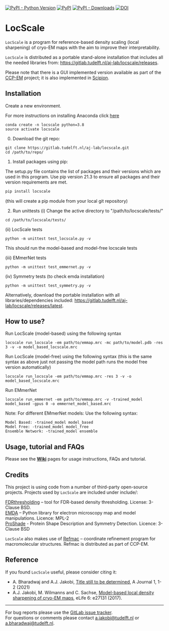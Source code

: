 [![PyPI - Python Version](https://img.shields.io/pypi/pyversions/locscale)](https://pypi.org/project/locscale)
[![PyPI](https://img.shields.io/pypi/v/instamatic.svg?style=flat)](https://pypi.org/project/locscale/)
[![PyPI - Downloads](https://img.shields.io/pypi/dm/locscale)](https://pypi.org/project/locscale/)
[![DOI](https://zenodo.org/badge/DOI/10.7554/eLife.2713110.1007.svg)](https://doi.org/10.7554/eLife.27131)

# LocScale

`LocScale` is a program for reference-based density scaling (local sharpening) of cryo-EM maps with the aim to improve their interpretability.
  
`LocScale` is distributed as a portable stand-alone installation that includes all the needed libraries from: https://gitlab.tudelft.nl/aj-lab/locscale/releases.  

Please note that there is a GUI implemented version available as part of the [CCP-EM](http://www.ccpem.ac.uk/) project; it is also implemented in [Scipion](http://scipion.i2pc.es/).
<br>   

## Installation

Create a new environment. 

For more instructions on installing Anaconda click [here](https://www.anaconda.com/products/distribution) 

```
conda create -n locscale python=3.8 
source activate locscale
```


0) Download the git repo: 
```
git clone https://gitlab.tudelft.nl/aj-lab/locscale.git
cd /path/to/repo/
```
1) Install packages using pip:

The setup.py file contains the list of packages and their versions which are used in this program. Use pip version 21.3 to ensure all packages and their version requirements are met. 

```bash
pip install locscale 
```
(this will create a pip module from your local git repository)

2) Run unittests 
(i) 
Change the active directory to "/path/to/locscale/tests/"
```
cd /path/to/locscale/tests/
```
(ii) LocScale tests
```
python -m unittest test_locscale.py -v
```
This should run the model-based and model-free locscale tests 

(iii) EMmerNet tests
```
python -m unittest test_emmernet.py -v
```
(iv) Symmetry tests (to check emda installation)
```
python -m unittest test_symmetry.py -v
```

Alternatively, download the portable installation with all libraries/dependencies included: https://gitlab.tudelft.nl/aj-lab/locscale/releases/latest.
<br> 

## How to use? 

Run LocScale (model-based) using the following syntax
```
locscale run_locscale -em path/to/emmap.mrc -mc path/to/model.pdb -res 3 -v -o model_based_locscale.mrc
```

Run LocScale (model-free) using the following syntax 
(this is the same syntax as above just not passing the model path runs the model free version automatically)
```
locscale run_locscale -em path/to/emmap.mrc -res 3 -v -o model_based_locscale.mrc
```

Run EMmerNet 
```
locscale run_emmernet -em path/to/emmap.mrc -v -trained_model model_based -gpus 0 -o emmernet_model_based.mrc
```

Note: For different EMmerNet models: Use the following syntax:
```
Model Based: -trained_model model_based
Model Free: -trained_model model_free
Ensemble Network: -trained_model ensemble
```

## Usage, tutorial and FAQs

Please see the [__Wiki__](https://gitlab.tudelft.nl/ajakobi/locscale/wikis/home) pages for usage instructions, FAQs and tutorial.
<br>  

## Credits

This project is using code from a number of third-party open-source projects. Projects used by `LocScale` are included under include/:

[FDRthresholding](https://git.embl.de/mbeckers/FDRthresholding) – tool for FDR-based density thresholding. License: 3-Clause BSD.  
[EMDA](https://www2.mrc-lmb.cam.ac.uk/groups/murshudov/content/emda/emda.html) – Python library for electron microscopy map and model manipulations. Licence: MPL-2    
[ProShade](https://github.com/michaltykac/proshade) - Protein Shape Description and Symmetry Detection. Licence: 3-Clause BSD

`LocScale` also makes use of [Refmac](https://www2.mrc-lmb.cam.ac.uk/groups/murshudov/content/refmac/refmac.html) – coordinate refinement program for macromolecular structures. Refmac is distributed as part of CCP-EM.

## Reference

If you found `LocScale` useful, please consider citing it:

- A. Bharadwaj and A.J. Jakobi, [Title still to be determined](do-not-know-yet), A Journal 1, 1-2 (2021)
- A.J. Jakobi, M. Wilmanns and C. Sachse, [Model-based local density sharpening of cryo-EM maps](https://doi.org/10.7554/eLife.27131), eLife 6: e27131 (2017).

---


For bug reports please use the [GitLab issue tracker](https://gitlab.tudelft.nl/aj-lab/locscale/issues).   
For questions or comments please contact <a.jakobi@tudelft.nl> or a.bharadwaj@tudelft.nl.
